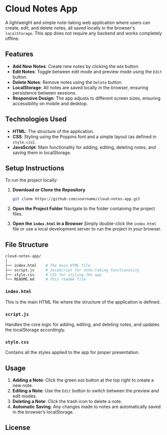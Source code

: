 

# Cloud Notes App

A lightweight and simple note-taking web application where users can create, edit, and delete notes, all saved locally in the browser's `localStorage`. This app does not require any backend and works completely offline.

## Features

- **Add New Notes**: Create new notes by clicking the `Add` button.
- **Edit Notes**: Toggle between edit mode and preview mode using the `Edit` button.
- **Delete Notes**: Remove notes using the `Delete` button.
- **LocalStorage**: All notes are saved locally in the browser, ensuring persistence between sessions.
- **Responsive Design**: The app adjusts to different screen sizes, ensuring accessibility on mobile and desktop.

## Technologies Used

- **HTML**: The structure of the application.
- **CSS**: Styling using the Poppins font and a simple layout (as defined in `style.css`).
- **JavaScript**: Main functionality for adding, editing, deleting notes, and saving them in localStorage.

## Setup Instructions

To run the project locally:

1. **Download or Clone the Repository**
   ```bash
   git clone https://github.com/username/cloud-notes-app.git
   ```
   
2. **Open the Project Folder**
   Navigate to the folder containing the project files.

3. **Open the `index.html` in a Browser**
   Simply double-click the `index.html` file or use a local development server to run the project in your browser.

## File Structure

```bash
cloud-notes-app/
│
├── index.html    # The main HTML file
├── script.js     # JavaScript for note-taking functionality
├── style.css     # CSS for styling the app
└── README.md     # This readme file
```

### `index.html`
This is the main HTML file where the structure of the application is defined.

### `script.js`
Handles the core logic for adding, editing, and deleting notes, and updates the localStorage accordingly.

### `style.css`
Contains all the styles applied to the app for proper presentation.

## Usage

1. **Adding a Note**: Click the green `Add` button at the top right to create a new note.
2. **Editing a Note**: Use the `Edit` button to switch between the preview and edit modes.
3. **Deleting a Note**: Click the trash icon to delete a note.
4. **Automatic Saving**: Any changes made to notes are automatically saved in the browser’s localStorage.

## License

